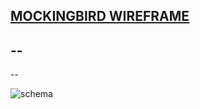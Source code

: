 [MOCKINGBIRD WIREFRAME](https://gomockingbird.com/mockingbird/#616wn2g)     
--   
--   
--   
--   
                     
                     
                      
                      
                       
                       
                       
          
    
          
                    
![schema](http://imgur.com/JmS7kfu.png)
